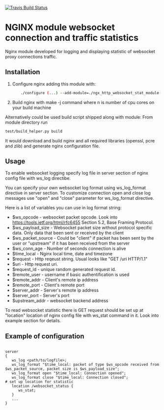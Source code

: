 [![Travis Build Status](https://travis-ci.org/thomsonreuters/ngx_http_websocket_stat_module.svg?branch=master)](https://travis-ci.org/thomsonreuters/ngx_http_websocket_stat_module.svg?branch=master)


# NGINX module websocket connection and traffic statistics

Nginx module developed for logging and displaying statistic of websocket proxy connections traffic. 

## Installation

   1. Configure nginx adding this module with:
   ```sh
          ./configure (...) --add-module=./ngx_http_websocket_stat_module
   ```
   2. Build nginx with make -j<n> command where n is number of cpu cores on your build machine
   
   Alternatively could be used build script shipped along with module:
   From module directory run 
   ```sh
   test/build_helper.py build
   ```
   It would download and build nginx and all required libraries (openssl, pcre and zlib) and generate nginx configuration file.

## Usage

To enable websocket logging specify log file in server section of nginx config file with ws_log directibe.

You can specify your own websocket log format using ws_log_format directive in server section. To customize connection open and close log messages use "open" and "close" parameter for ws_log_format directive.

Here is a list of variables you can use in log format string:

 * $ws_opcode - websocket packet opcode. Look into https://tools.ietf.org/html/rfc6455 Section 5.2, Base Framing Protocol.
 * $ws_payload_size - Websocket packet size without protocol specific data. Only data that been sent or received by the client
 * $ws_packet_source - Could be "client" if packet has been sent by the user or "upstream" if it has been received from the server
 * $ws_conn_age - Number of seconds connection is alive
 * $time_local - Nginx local time, date and timezone
 * $request - Http reqeust string. Usual looks like "GET /uri HTTP/1.1"
 * $uri - Http request uri.
 * $request_id - unique random generated request id.
 * $remote_user - username if basic authentification is used
 * $remote_addr - Client's remote ip address
 * $remote_port - Client's remote port
 * $server_addr - Server's remote ip address
 * $server_port - Server's port
 * $upstream_addr - websocket backend address

To read websocket statistic there is GET request should be set up at "location" location of nginx config file with ws_stat command in it. Look into example section for details.

## Example of configuration

```

server
{
   ws_log <path/to/logfile>;
   ws_log_format "$time_local: packet of type $ws_opcode received from $ws_packet_source, packet size is $ws_payload_size";
   ws_log_format open "$time_local: Connection opened";
   ws_log_format close "$time_local: Connection closed";
# set up location for statistic 
   location /websocket_status {
      ws_stat;
   }
   ...
}

```

